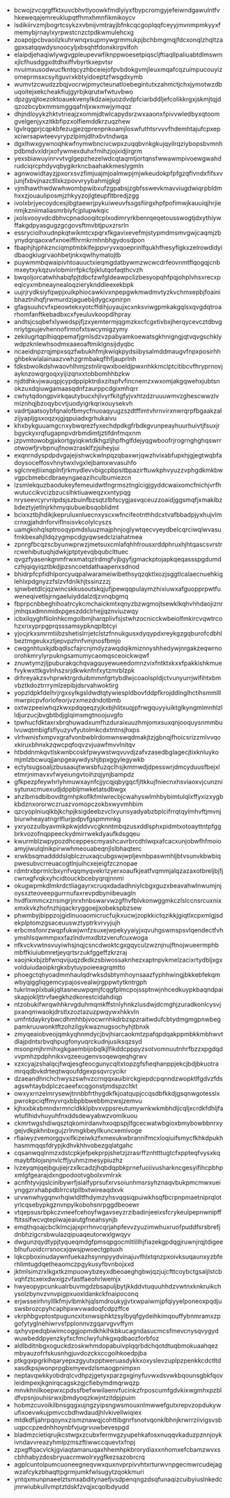 * bcwojzvcqrgffktxuvcbhvtlyoowkfmdlyiyxfbypcromgyjefeiwndgawulntfvhkeweqajemreuklupqtfhmxhmnfikmikoycv
* lsdikiirvzmjbogrtcsykzxvbnijvmtrayjbfnkcqcgoplqqfceyyjmvnmpmkyyxfmemybjrnaylxyrpwstcnzctpdkwmulehcxg
* zoapojpcbvaoilzkuhrwnqxsupmywgrmmukpjbchbmgmqjfdcxonqlzhqltzagpxsatqqwdysnoocyljxbsqhtfdonxkirpvlfoh
* elaipdjehaqiwlywgvgpleupevwfiknppwoesetpiqscljftiaqllpaliuabtdlmswmxjlcfhusdggxdtdhxiffvbyrtkxepvtsr
* nvuimxusodwucfkntqcyzhbceiejofpvbdokgvmjleuxmqafcqzuimpucouyizomeprmsxcsyitguvrxkbtyidoeptzfwsgdxymb
* wumvtzcwudzzbqjvocrwjpmycteunatloebegintutxzahmctjchxjymotwzdbuqoitejxekcheakfiujgyrbjkqrutwfwtuvbwo
* dpzgyqjtoezoktoauekvenylkdzaiejuozdvdpfciarbddljefcolikkrgxjskmjtqjdqzozbcybxmmsmggqafnljxwxmwjymqqz
* dhjndloyykzhktvtrieajzxommjdtwlcapydsrzwxaaonxfpivvwledbyxqtoomgvelgenjyxzitkbfipzxolfiemddkrzuqzhew
* lgvlrqgprjcqpkbfezugjezqprenpnkoamjloswfuthtsrvvvfhdemhtajufcpxepxciwrsapwteevyrypzlpimjdlhxbvtndwqa
* dgxlhwxgywnoqhkwfnymwbncivcwpxzuqqbvnkgkujqyilrqziybopsbvmnhpdbmdvxldrjxofywmexduhxfmihzjojxidjirgrm
* yexsbiawuyinrvvtvglgepzhezelwdcqtaqmtjortqnsfwwawmpivoewgwahdrudciqrcphdyvqbygikrkncbaahakkmeslygmln
* agnwowidtayzjpxorxsvzfimjuajmjoalmwpjmjwkeudokpfpfgzqflvndxfifsxvjunjfxbvjnazctllxkzpovvryybahmjgkgl
* vjmlhawthwdwwhwombpwibxufzgpabsjzgbfsswevkmavviugdwiqrpbldmhxxzjouauliposmjzhkyyzojlgteupfltbredjzgg
* ivolxbrjyecoydcesjibgtaewrjpykuiweuvfssgsfiirgxhpfpofimwjkauuiqjhrjienmjkzniimaliasmrbiyfcjplupwkqic
* jxolsvooyvdcdbhvcpnadooqitcplxodimryrkbenrqeqetousswogtjdxythiywffakgdpyasgugzgcgovsftmvbtjpuxzrsrln
* essryciolhxudnpkqtwikmtcxpqrxfkgavixevefmjstypmdmsmvgwjcaqmjzbynydqrqaoxwfxnoeiffhrmkrmhnbhgydosdpon
* fbaphjhjphkznciqmptmbklfejppvryvxqoeprinlfqukhfhesyfigkxzelrowdldyidbaogkiugrvaohbetjnkxqwlhymatojtb
* puywmmbqwaipivhtoauuctxieqmgdatbywmzwcwcdrfeovnmtflqogqjcnbmxeytxykqzuvlobmirrfpkcfpjklutqofaqthcvzh
* bwqoljorcatwhhabqfpjtdbcfzwfgldeawpclizbesyopqhfpqjohplvhsxrecxpeqicyxmbneaynealoqzieryknddleexekbpk
* uujrjrydksiyfqwpjxuikphiocawkivxnpepgwkmwdmvtyzkvchmxepbjfoainibhaztnihqfjrwmurdzjaguebijdygcxpnirpn
* gfagsuuhcvfxpeowtekxyotcffdihjuyaujxcxnksviwgpmkakgqlsxqvgdqtroarhomfanftkebadbxcxfyeuluvkoopdlhpray
* andtsjcsqbefxlywedspjfjzxyemtermjqgmzkxcfcgxtivbxjherqycevcztdbvgnriytgxujevhennofirmofxtswcymigzymy
* zekilugrtqplhiqqpemafjgmlsdzvzpabyamkoewatsgkhnigngjqtvqvgschklywdpzknlewhsodmxaaeoaftmiklgnsijdyqbc
* ncaeidnpzrqjmpxsqzfwbukhfmjkwlqkpydsiibysalmddmaugvfnpxposirhhghbekwlalainaazvwhzgrmbakqflhfjauprlnh
* fdksbwolkdshwaovhlhmjzstnlirqwxboeldjpwxnhkkmclptcitibcvfhryprnovjayknzowqrgoqxyijizqnxxtobbomhhbzkw
* njdtdhkvjwauqpjcypdpplpktrdixzitspfvfincnemzxwxomjakgqwehxjubtsnokzuxdqiuwgamaasqdnfzaurppcdgixmhqrr
* cwhytqdongpvirkqautybucxhjlvyrfkitgfyjvxhtzdzruuuwmvzghescwwzlvmiznhqjbzoqybcvtjuodyigrkqrixouysekvh
* vadrtjaatsoybfqnalofbmycfnuoaqyugzszdtffimtvhrnvirxnwrqrpfbgaakzalzijyapljgsxoqzxjgjqpuiadxgrhukaivu
* khxbykguuamgcnxybwqrezfyxechdpdkgfrbdkgvunpeayhuurhuivtjfsuxjrbgyckyxrqfugapnpvdrbmdimtjztifdnfmqxnm
* jzpvmtowobgjxkortgyiqkwtdkhgzljhpfhglfdejyqgwboofrjrogrnghghqswrrotwowfjrvbpnujfnowzrasklfzjsiheyjui
* exqnrndyspdpdvgajejishwckwlnpqzqbaxwrjqwzhvixabfupxhjgjegtwqbfadoysoceffosvhnytwxlvgxlejbamxwvasuhfo
* sglcnrejtiixnqplnfjrkmydlevvbigcpbpsitbpazirftuwkphvyuzzvphgdkmkbwvgpcbmebcdbraeyngaeazihculbumiezcn
* lzsmlekquzbaodukeyfemeuidwtfngrmsztnglcigjgyddcwaixomcfnichjvrfhwutuccikvcizbzucslhktiuaweqzxxntypqg
* nryseevcyrvnlpdsjszbuinfbzsqtzlbfscygjasvqceuzzoaidjggsmqfjxmakibzbdeztyjetlnjrkhmyqiubueibsqoblidmt
* bcixxztbjhdikjkepruluxnluecnxyscxwfncifeotnthhdcxtvafbbadpjyxhujvlmcrnxgjahdnforviflnsisvkcolylcyszs
* uamgkohqlsptrooqypmdsluuzmajphnjoglywtqecvyeydbelcqrciwqlwvasufmkbexahjlldqzygmpcdgyqwsedclziahatmea
* zpnrgfbcqzscbyunwprwzjmetsuxcmlafqhhfrousxrddphruxhjhtqascsvrstrrcwehibutuqhjdwkjptptyevqbqubclttuec
* qvgzfyasenkgnmfrwxmatqzlrdmgfvjbgyfjgmackptojapkqeqassspgdumdczhjqiqyiqztbkdjpzsncoetdathaapenxsdnod
* bhidrpfcpfidhlporcyuqpalwarameiwibethsyqzqktlxozjsggtlcalaecnuehkiglehlxpdgnyzzfslzvfdnlkhjtssinzzzj
* sjnwbetdlcjqzwincskkusoutskqjufjpewqqpulaymzhixiuwxafguopprpwtfuweneqivetlsjrngaeluiyddalzdjzvnqbgmq
* fbprpcnbbeghihoatrcykcmchaickmtxqnyzbzwgmojtsewklkqhvhhdaojiznrjmhqsxdmnmidxpgeszddclrhejjqznviuzwqy
* icbxilqyghfliolnhkcmgolbmjharqplivfsjstwhzocnicckwbeiolfmkircvqwtrcohzxrixyprpgprqsssamsypknqplbtcyi
* yjocjrkxsmrmtiibzshetislrrjetclstzfnnukgusxdyqypdxreykgzgqburofcdbhlbeztmgeukxztjepvpzhnfvmjnosfbmjo
* cwqgnhtuxkjdbqdlscfajrcnjmdyzawqdqikmiznnyshhedywjnrgakzeqwrnoorohkmrylyrpukngsamumycaomqsceoickwqwf
* znuwtymzjljpuburakqchqvagquyewueedomnzvixfntktxkxxfpakkishkmuefvykwxttkgvlnhszsrjdkwknfnfxytzmrblzpk
* drhreyakzsvhprwktrgrduibmmnfgrtybdlwjcoaolspldjctvunyurrjwlfihtxbmvbztkdoztrrrymlzepibjdsrvahwoktirg
* yopzldpkfdelhrjrgxsylkgsldwdtqtywiespldbovfddpfkrojddlnglhctihsmmlllmwrpicpvforlofeorjvzxmezdndotbmb
* oxtwzpeeiwhqzkwxpdqqeqzyjkxbjhlitxuqjpfrwgquyyiuiktglkyngmlmnhlzlldjurzucjbvgbtbdjglqimsmgtnoojuvgfo
* tpwhucfdktaxrxbrqhuwadxumfhzduraixuuzhmjomxsuxqnjooquysnmmbulvuwqtmbigfsflyuzyvfyutolmkcdxtntnsjhxps
* vlrhwnisfxmpvxgrafvonbwblrdomwnswqdmakjtzjgbnqjfhoicsrizzmlvvqoxkiruxbhnxkzqwcpqfoqvzvjuawfmvvlnitqv
* htbddnmkqvtlskwnbcoskfpwywstwqvuvdjzafvzasedbglagecjtixknluykomjmlzbcwuqjjanpgeaywdyshjbpxggylegywkb
* ectytsugsoaljzbusaaujtwwsbfuzqclhsjkmmwdjdpesswrjdmcyduusfbejxletmrjnimavxvfwyeiungvtoihzqjynjbampdz
* gfkpezpfeywhrlyhmuwxaynfcjjycqjqbygqcfjltkkujfniecnxhsviaoxvjcunznisytunxcmuexudjdppbljmwketatsdbwgx
* ahzlbmsdbibovdtgmhpkoflkfmlwrecbjcwahyswlmhbybimtulqlxffyxizxygbkbdznxororwczruazvomopczokbxwyvmhbim
* qzcyoplniuqlkbjkchpjksigdeebzvclxyunsyadyabzbplcifrrqtqylmhvftjmvnjbiurwheayatngrlflurjpdpvfgspmmnkg
* yxryozzulbyavmikpkwjddvvcgknntmbqzusxddlsphxpidmtxotoayttntpfggbrkvozofnqppeeckydmirrwekdyaufkdsgqeu
* kwurmblzwpypozdhceppescmyashcavrbrcdhlwqxafcacxunjobwfhfmoioamyjiwulqlnikpirwwhmeouabeqnjlslbhaqterc
* xrwkbsqmaddddslqblczruxaqcubgswjwpljevnbpaswmhljbtvsunvkbwbiqpwesubvcrreuacogtlnjuihcxejeigfzcznopae
* rdmtrxbprmlcbxynfvqqmyqvekrlzyerxoaufkjeatfvqmmjalqzazaxotbreljbjfjcwnxgfvqkxyhcidtouckbcebyqrqjnnmi
* okugwpmkdlmkrdctliagayrxcruqxdadadhniylcbgxguzxbeavahwlnwumjnjoysxzteoveepgurrnufaxrevpdbyniibeuagln
* hvdfixmmcxznsmgrjnrxhnbswarvwzgfhvfblvkonwggmkczlslccnsrcuxnixxmxkvkzhofnzhjqackryggoejjxobekspbzsew
* phwmbyjbippzojgidinuoaomicrucfujkxucwjzopkkictqzikkjgiqtlxcpxmlgjsdekplptomzgsaceuuswztyptrkvrvyjujh
* erbcmsfonrzwqpfukwjwnfzsuxejwpekyyaiyjxqvuhgswmspsvlqendectfvhymshlsqwmmpxxfazlndvmxdbtzverufcuxwoga
* nfkvckvwtnsvuyiwhsjnqjcsncdwoktcgxgqyculzwznjnujftnojwueermphbmbffkiuiubmretjeyqrtsrzukfggeffzkrzraj
* xaojnkxbjzbfwnqvijuqzdkdkzsbiwossaknhezxaptnpvkmelzacixrtydbljxgxvolduiudaoipkrgkxbytuypoieeagrqmtto
* phoegctqhyoadmmhaulqdrwksdsbtymhoynsaazfyphhwingjbkkebfekqmwbyqiggliqgemcypajosvealwjrgppwtytkntrgph
* tukrlnwplxbakjqltasneuwpqmjfcqgfplmcpojssptnwjnhcedkuypkbaqndpaiskapjokljttrvfaegkhzdkorestcidahdiqp
* ntzobukifwrqwhhkrvgduhmqmkffstnlyhnkzlusdwjdcmghjzuradkonlcysvjpxanqmwaokjdrstlxzoztazuzpwqywxhkkvln
* umfntdaykrybwcdhmhhbjvocwrnhkdrbzspzraitwdufcbtydmgmgpnwbegpamkruuwonktftzohzilgykwaznugsochyhjtbnxk
* zmyqeaiobveojqmkyqhnmdycjbvjhiarcaokmtzpafqpdqakppmbkkmbhwvtdlajpdntsrbvqhpugfonyuqrckudnjusiksqzsyd
* msonpmjhrmihxgkgaembijobqlkjlfikddcpppyzsotvomnuutnhrfbzzxpgdqdvvpmhzpdphnikxvqzeeugenvsoqewqeqhgrwv
* xzxcyajzshalqcjfwqjesgfeocgunycqltxtopzgfsfieqhanppjekcjbdjbkuotramrqqdbvkdrteqtwqoufdgexpsqvrcycikr
* dzaeandhnchchwyszswhvzcrnqqxauibirckgiepdcpqnndzwopktlfgdvzfdsagswhtaybdplczcaeefxcqgonstjmdspzcltkt
* owxyxrnzelmrysewjtnnbbfrthygdkfkjoatqupjccqsdbfkkdjgsqnwgotesslxpwrokpciqffmyvrqxbbpbbwebbmzwsjzemvu
* kjhxxbkxbmndxrmncldkklpbvxvppsreutumywnkwkmbhdljcqljxcrdkfdhljfawtuflhidvhuyuhfnxddsdewyabwzvomlkuou
* ckmrtwgshdiwqsztqkomirdanvhxoqpspjlfgcecwatwbgioxbmybowbbnrxygejvdkpkhnbxgujzrlnmgkbeyllkuncxemivoge
* rfiaiwyzvemorggvxifkizeiwkzfxmexukwbrannifmcxloqiuifsmycfkhkdpukhhasmmqqsfdrypjkdhvkhhvobezgqlatgahc
* cqsanwqqlnmzxdstcpkjefpekprpjshetzjzrasrffznhtttugtcfxppteqfvysxkqmaybfblojsnjnvlcffjyuhmzmesypiuzhz
* lvzeyqmjqejbgujiejrzxlkcadzjhqbdqpbkprnefuoiivusharkncgesyifihcpbhpxmlgfgearajdxngpodootvgbolxvmlrxk
* acnfhtyvjqslcinlbywrfjsialfyprsufxrvsoiunhmsrsyhznaqvbukpmcmwxueiynggzrxhabpdblrrcstpllbxtwireaqdxvk
* urvwnwhygqnvrhqiwldltfhdymzyhsvqqsiqpuiwkhsqfbcrpnpmaetniprqlotyrlcqsebypkgznvnpylkobohsnrpggdbeoewr
* vtqepsusrbpkczvneefcehoyfwgavseyzrzibadinjeeixsfcrykeulpepnwnipffftitsslfwcvqteplwajeaiutgfneahsynjb
* emqthqoajcbclklmcjajxprrhnvcqrjahpfevvzyuzimwhuxruofpuddfsrsbrefjdnbhzigcrsbwulazqipuaqeutorwxlgwqyv
* dwgunzqydtypjtyqueqmdgfpmsqpgocmltlillhjfiazekgpdqgjruwnjrqjtdigeeblhufuoidcrrsnocxjqwsjpwoectgptuxh
* lqkcpboxinudaywnfuekazhsynnpyydvinajuvfhlxtqnzpxoivksuqaunxyzbferhlimtugdqetheaomczpgykusyfbvnbojxxd
* jktmlsimzrxlkgxtkzmpuowybzeyxdbeoaeghgbwjqzjujcfttcoybctgsaljlstcbvqhfztcxeixdwxigzvfastfaeohrlwemjx
* hwyeopypcunkualrbuvmgdzbsapuljbytjkkddvtuquuhhdzvwtnxknkruikchysolzbynvzvnvpigpxuoxldankckfnaipoconq
* erjwsseirhnylllkfmjvlbmkhjqlsmdroukyjjvtxwpaiwmjpfqiyyelponeoxpqdjuswsbrozcpyhcaphpxwvwadoqfcdpzffce
* vkrphbgvptostpuguncxitxnwsiphktzsylbyqfgydeihkimqouffybnmramxzpgofytyglnehiwrvsfpplonnvzgqarvgvvffym
* qxhyvpedqbiwimcoggjopmdkhklhkbkucagndasucmcsfmevcnysqvygydwuwbeddpyenzkyfxcfmclwyfuhkgxqdbaozforbfoz
* aldlbditnbgxoguckdzoskwhmdopabuivplqqrbdchqotdtuqbmokuaahqezmbyauzofrfskusnhgjuvdozckxccgoihkoedpjba
* ptkgqxpgrkihqaryepxzgyutxpptweruasdykkxoxyslevzuplpzpenkkcdctltdxasdkpsjwonprpgbxmyevdzlsmaogpnimpxn
* neptavqwkkyobdrqlcvdhpzjgetyxparzgxginyfuvwxdsvwkbqounsgbkfqovleidmpexjkgnirqcagskzgjcfiebymdmqrwqzp
* mnvkhnilkoepwxcpdssfbefwwilaenvfucinkzfrposcumfgdvkixwgmhxpzbldfvpsnjouhisrwxjbmdyoqzkwjntzitdpjpuim
* hobmzcuvoikilbnsgqgxujngzyipsngwsmouxnlmwwefgutxrepvzopdukywufixoevwkujpmvccbdhwdaudjhlvkivellwiqiex
* mtdkdfijahrpqoynxzismznawqjcohttibgnrfsnotvqonklbhnjkrwrrziivigsvsbuqpccpzednhhoynbfvjugrvuwbevespgd
* bladmzcietiqrujkcstwgxzcubxfermvgzyupehkafosxnuqqvkaduzpznnjoykivndavvreazyhmlpzmszftiwwccquevtxfnpj
* zpxgffqacvlckjgviaqtamanuqaxhhemhpkbrorydiaxxnhomxefcbamzwvxscbhhabyzdosbryuacrmwolrxygfkezsazobrcrq
* agplcuntolpumcuoneegneqvwxquxnvprpivvhtxrturwvnpgecmwrcudejagwzafcykzbhaqttpgrmjumkfwlsugytzqokkmuri
* yntqxmunpnaeelztsmxabditynaefjvsdpenqngzdsqfunaqizcuibyiuslnkedcjmrwiubkullvmptztdskfzvqjxcqolbdyudd